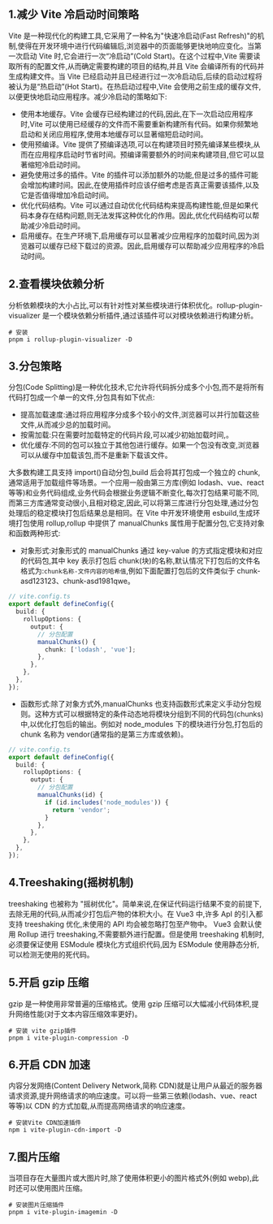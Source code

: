 ## 1.减少 Vite 冷启动时间策略

Vite 是一种现代化的构建工具,它采用了一种名为"快速冷启动(Fast Refresh)"的机制,使得在开发环境中进行代码编辑后,浏览器中的页面能够更快地响应变化。当第一次启动 Vite 时,它会进行一次“冷启动”(Cold Start)。在这个过程中,Vite 需要读取所有的配置文件,从而确定需要构建的项目的结构,并且 Vite 会编译所有的代码并生成构建文件。当 Vite 已经启动并且已经进行过一次冷启动后,后续的启动过程将被认为是“热启动”(Hot Start)。在热启动过程中,Vite 会使用之前生成的缓存文件,以便更快地启动应用程序。减少冷启动的策略如下:

- 使用本地缓存。Vite 会缓存已经构建过的代码,因此,在下一次启动应用程序时,Vite 可以使用已经缓存的文件而不需要重新构建所有代码。如果你频繁地启动和关闭应用程序,使用本地缓存可以显著缩短启动时间。
- 使用预编译。Vite 提供了预编译选项,可以在构建项目时预先编译某些模块,从而在应用程序启动时节省时间。预编译需要额外的时间来构建项目,但它可以显著缩短冷启动时间。
- 避免使用过多的插件。Vite 的插件可以添加额外的功能,但是过多的插件可能会增加构建时间。因此,在使用插件时应该仔细考虑是否真正需要该插件,以及它是否值得增加冷启动时间。
- 优化代码结构。Vite 可以通过自动优化代码结构来提高构建性能,但是如果代码本身存在结构问题,则无法发挥这种优化的作用。因此,优化代码结构可以帮助减少冷启动时间。
- 启用缓存。在生产环境下,启用缓存可以显著减少应用程序的加载时间,因为浏览器可以缓存已经下载过的资源。因此,启用缓存可以帮助减少应用程序的冷启动时间。

## 2.查看模块依赖分析

分析依赖模块的大小占比,可以有针对性对某些模块进行体积优化。rollup-plugin-visualizer 是一个模块依赖分析插件,通过该插件可以对模块依赖进行构建分析。

```shell
# 安装
pnpm i rollup-plugin-visualizer -D
```

## 3.分包策略

分包(Code Splitting)是一种优化技术,它允许将代码拆分成多个小包,而不是将所有代码打包成一个单一的文件,分包具有如下优点:

- 提高加载速度:通过将应用程序分成多个较小的文件,浏览器可以并行加载这些文件,从而减少总的加载时间。
- 按需加载:只在需要时加载特定的代码片段,可以减少初始加载时间,。
- 优化缓存:不同的包可以独立于其他包进行缓存。如果一个包没有改变,浏览器可以从缓存中加载该包,而不是重新下载该文件。

大多数构建工具支持 import()自动分包,build 后会将其打包成一个独立的 chunk,通常适用于加载组件等场景。一个应用一般由第三方库(例如 lodash、vue、react 等等)和业务代码组成,业务代码会根据业务逻辑不断变化,每次打包结果可能不同,而第三方库通常变动很小,且相对稳定,因此,可以将第三库进行分包处理,通过分包处理后的稳定模块打包后结果总是相同。在 Vite 中开发环境使用 esbuild,生成环境打包使用 rollup,rollup 中提供了 manualChunks 属性用于配置分包,它支持对象和函数两种形式:

- 对象形式:对象形式的 manualChunks 通过 key-value 的方式指定模块和对应的代码包,其中 key 表示打包后 chunk(块)的名称,默认情况下打包后的文件名格式为:`chunk名称-文件内容的哈希值`,例如下面配置打包后的文件类似于 chunk-asd123123、chunk-asd1981qwe。

```ts
// vite.config.ts
export default defineConfig({
  build: {
    rollupOptions: {
      output: {
        // 分包配置
        manualChunks() {
          chunk: ['lodash', 'vue'];
        },
      },
    },
  },
});
```

- 函数形式:除了对象方式外,manualChunks 也支持函数形式来定义手动分包规则。这种方式可以根据特定的条件动态地将模块分组到不同的代码包(chunks)中,以优化打包后的输出。例如对 node_modules 下的模块进行分包,打包后的 chunk 名称为 vendor(通常指的是第三方库或依赖)。

```ts
// vite.config.ts
export default defineConfig({
  build: {
    rollupOptions: {
      output: {
        // 分包配置
        manualChunks(id) {
          if (id.includes('node_modules')) {
            return 'vendor';
          }
        },
      },
    },
  },
});
```

## 4.Treeshaking(摇树机制)

treeshaking 也被称为 "摇树优化"。简单来说,在保证代码运行结果不变的前提下,去除无用的代码,从而减少打包后产物的体积大小。在 Vue3 中,许多 ApI 的引入都支持 treeshaking 优化,未使用的 API 均会被忽略打包至产物中。
Vue3 会默认使用 Rollup 进行 treeshaking,不需要额外进行配置。但是使用 treeshaking 机制时,必须要保证使用 ESModule 模块化方式组织代码,因为 ESModule 使用静态分析,可以检测无使用的死代码。

## 5.开启 gzip 压缩

gzip 是一种使用非常普遍的压缩格式。使用 gzip 压缩可以大幅减小代码体积,提升网络性能(对于文本内容压缩效率更好)。

```shell
# 安装 vite gzip插件
pnpm i vite-plugin-compression -D
```

## 6.开启 CDN 加速

内容分发网络(Content Delivery Network,简称 CDN)就是让用户从最近的服务器请求资源,提升网络请求的响应速度。可以将一些第三依赖(lodash、vue、react 等等)以 CDN 的方式加载,从而提高网络请求的响应速度。

```shell
# 安装Vite CDN加速插件
npm i vite-plugin-cdn-import -D
```

## 7.图片压缩

当项目存在大量图片或大图片时,除了使用体积更小的图片格式外(例如 webp),此时还可以使用图片压缩。

```shell
# 安装图片压缩插件
pnpm i vite-plugin-imagemin -D
```
